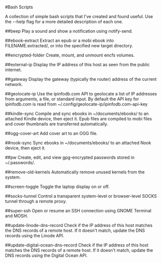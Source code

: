 #Bash Scripts

A collection of simple bash scripts that I've created and found useful.  Use the --help flag for a more detailed description of each one.

##beep
Play a sound and show a notification using notify-send.

##ebook-extract
Extract an epub or a mobi ebook into FILENAME.extracted/, or into the specified new target directory.

##encrypted-folder
Create, mount, and unmount encfs volumes.

##external-ip
Display the IP address of this host as seen from the public internet.

##gateway
Display the gateway (typically the router) address of the current network.

##geolocate-ip
Use the ipinfodb.com API to geolocate a list of IP addresses from arguments, a file, or standard input.  By default the API key for ipinfodb.com is read from ~/.config/geolocate-ip/ipinfodb.com-api-key

##kindle-sync
Compile and sync ebooks in ~/documents/ebooks/ to an attached Kindle device, then eject it.  Epub files are compiled to mobi files and cover thumbnails are transferred automatically.

##ogg-cover-art
Add cover art to an OGG file.

##nook-sync
Sync ebooks in ~/documents/ebooks/ to an attached Nook device, then eject it.

##pw
Create, edit, and view gpg-encrypted passwords stored in ~/.passwords/.

##remove-old-kernels
Automatically remove unused kernels from the system.

##screen-toggle
Toggle the laptop display on or off.

##socks-tunnel
Control a transparent system-level or browser-level SOCKS tunnel through a remote proxy.

##super-ssh
Open or resume an SSH connection using GNOME Terminal and MOSH.

##update-linode-dns-record
Check if the IP address of this host matches the DNS records of a remote host.  If it doesn't match, update the DNS records using the Linode API.

##update-digital-ocean-dns-record
Check if the IP address of this host matches the DNS records of a remote host.  If it doesn't match, update the DNS records using the Digital Ocean API.

